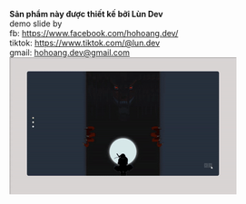 <b>Sản phẩm này được thiết kế bởi Lùn Dev</b><br/>
demo slide by<br />
fb: https://www.facebook.com/hohoang.dev/ <br />
tiktok: https://www.tiktok.com/@lun.dev <br />
gmail: hohoang.dev@gmail.com <br />
<img src="naruto.gif" />
